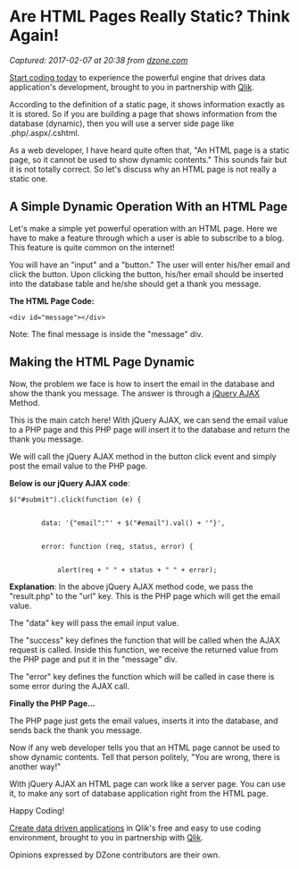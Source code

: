 # Are HTML Pages Really Static? Think Again!

_Captured: 2017-02-07 at 20:38 from [dzone.com](https://dzone.com/articles/is-html-page-really-static-think-again?edition=267885&utm_source=Daily%20Digest&utm_medium=email&utm_campaign=dd%202017-02-07)_

[Start coding today](https://dzone.com/go?i=155124&u=http%3A%2F%2Fplayground.qlik.com%2Fhome) to experience the powerful engine that drives data application's development, brought to you in partnership with [Qlik](https://dzone.com/go?i=155124&u=http%3A%2F%2Fplayground.qlik.com%2Fhome).

According to the definition of a static page, it shows information exactly as it is stored. So if you are building a page that shows information from the database (dynamic), then you will use a server side page like .php/.aspx/.cshtml.

As a web developer, I have heard quite often that, "An HTML page is a static page, so it cannot be used to show dynamic contents." This sounds fair but it is not totally correct. So let's discuss why an HTML page is not really a static one.

## A Simple Dynamic Operation With an HTML Page

Let's make a simple yet powerful operation with an HTML page. Here we have to make a feature through which a user is able to subscribe to a blog. This feature is quite common on the internet!

You will have an "input" and a "button." The user will enter his/her email and click the button. Upon clicking the button, his/her email should be inserted into the database table and he/she should get a thank you message.

**The HTML Page Code:**
    
    
    <div id="message"></div>

Note: The final message is inside the "message" div.

## Making the HTML Page Dynamic

Now, the problem we face is how to insert the email in the database and show the thank you message. The answer is through a [jQuery AJAX](http://www.yogihosting.com/jquery-ajax/) Method.

This is the main catch here! With jQuery AJAX, we can send the email value to a PHP page and this PHP page will insert it to the database and return the thank you message.

We will call the jQuery AJAX method in the button click event and simply post the email value to the PHP page.

**Below is our jQuery AJAX code**:
    
    
    $("#submit").click(function (e) {    
    
    
            data: '{"email":"' + $("#email").val() + '"}',
    
    
            error: function (req, status, error) {
    
    
                alert(req + " " + status + " " + error);

**Explanation**: In the above jQuery AJAX method code, we pass the "result.php" to the "url" key. This is the PHP page which will get the email value.

The "data" key will pass the email input value.

The "success" key defines the function that will be called when the AJAX request is called. Inside this function, we receive the returned value from the PHP page and put it in the "message" div.

The "error" key defines the function which will be called in case there is some error during the AJAX call.

**Finally the PHP Page...**

The PHP page just gets the email values, inserts it into the database, and sends back the thank you message.

Now if any web developer tells you that an HTML page cannot be used to show dynamic contents. Tell that person politely, "You are wrong, there is another way!"

With jQuery AJAX an HTML page can work like a server page. You can use it, to make any sort of database application right from the HTML page.

Happy Coding!

[Create data driven applications](https://dzone.com/go?i=155123&u=http%3A%2F%2Fplayground.qlik.com%2Fhome) in Qlik's free and easy to use coding environment, brought to you in partnership with [Qlik](https://dzone.com/go?i=155123&u=http%3A%2F%2Fplayground.qlik.com%2Fhome).

Opinions expressed by DZone contributors are their own.
